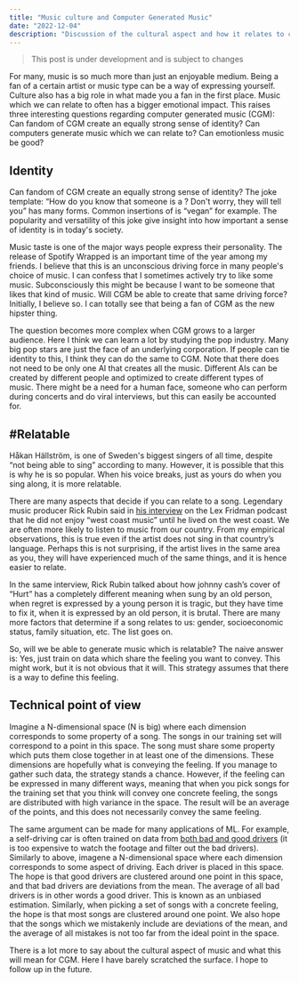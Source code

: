 ```yaml
---
title: "Music culture and Computer Generated Music"
date: "2022-12-04"
description: "Discussion of the cultural aspect and how it relates to computer generated music." 
---
```


> This post is under development and is subject to changes 

For many, music is so much more than just an enjoyable medium. Being a fan of a certain artist or music type can be a way of expressing yourself. Culture also has a big role in what made you a fan in the first place. Music which we can relate to often has a bigger emotional impact. This raises three interesting questions regarding computer generated music (CGM): Can fandom of CGM create an equally strong sense of identity? Can computers generate music which we can relate to? Can emotionless music be good?

## Identity
Can fandom of CGM create an equally strong sense of identity?
The joke template: “How do you know that someone is a <BLANK>? Don't worry, they will tell you” has many forms. Common insertions of <BLANK> is “vegan” for example. The popularity and versatility of this joke give insight into how important a sense of identity is in today's society.

Music taste is one of the major ways people express their personality. The release of Spotify Wrapped is an important time of the year among my friends. I believe that this is an unconscious driving force in many people's choice of music. I can confess that I sometimes actively try to like some music. Subconsciously this might be because I want to be someone that likes that kind of music. Will CGM be able to create that same driving force? Initially,  I believe so. I can totally see that being a fan of CGM as the new hipster thing.

The question becomes more complex when CGM grows to a larger audience. Here I think we can learn a lot by studying the pop industry. Many big pop stars are just the face of an underlying corporation. If people can tie  identity to this, I think they can do the same to CGM. Note that there does not need to be only one AI that creates all the music. Different AIs can be created by different people and optimized to create different types of music. There might be a need for a human face, someone who can perform during concerts and do viral interviews, but this can easily be accounted for.

## #Relatable
Håkan Hällström, is one of Sweden's biggest singers of all time, despite “not being able to sing” according to many. However, it is possible that this is why he is so popular. When his voice breaks, just as yours do when you sing along, it is more relatable.

There are many aspects that decide if you can relate to a song. Legendary music producer Rick Rubin said in [his interview](https://www.youtube.com/watch?v=H_szemxPcTI) on the Lex Fridman podcast that he did not enjoy “west coast music” until he lived on the west coast. We are often more likely to listen to music from our country. From my empirical observations, this is true even if the artist does not sing in that country’s language. Perhaps this is not surprising, if the artist lives in the same area as you, they will have experienced much of the same things, and it is hence easier to relate.

In the same interview, Rick Rubin talked about how johnny cash’s cover of “Hurt” has a completely different meaning when sung by an old person, when regret is expressed by a young person it is tragic, but they have time to fix it, when it is expressed by an old person, it is brutal. There are many more factors that determine if a song relates to us: gender, socioeconomic status, family situation, etc. The list goes on.

So, will we be able to generate music which is relatable? The naive answer is: Yes, just train on data which share the feeling you want to convey. This might work, but it is not obvious that it will. This strategy assumes that there is a way to define this feeling.

## Technical point of view
Imagine a N-dimensional space (N is big) where each dimension corresponds to some property of a song. The songs in our training set will correspond to a point in this space. The song must share some property which puts them close together in at least one of the dimensions. These dimensions are hopefully what is conveying the feeling. If you manage to  gather such data, the strategy stands a chance. However, if the feeling can be expressed in many different ways, meaning that when you pick songs for the training set that you think will convey one concrete feeling, the songs are distributed with high variance in the space. The result will be an average of the points, and this does not necessarily convey the same feeling.

The same argument can be made for many applications of ML. For example, a self-driving car is often trained on data from [both bad and good drivers](https://blog.comma.ai/towards-a-superhuman-driving-agent) (it is too expensive to watch the footage and filter out the bad drivers). Similarly to above, imagene a N-dimensional space where each dimension corresponds to some aspect of driving. Each driver is placed in this space. The hope is that good drivers are clustered around one point in this space, and that bad drivers are deviations from the mean. The average of all bad drivers is in other words a good driver. This is known as an unbiased estimation. Similarly, when picking a set of songs with a concrete feeling, the hope is that most songs are clustered around one point. We also hope that the songs which we mistakenly include are deviations of the mean, and the average of all mistakes is not too far from the ideal point in the space.

There is a lot more to say about the cultural aspect of music and what this will mean for CGM. Here I have barely scratched the surface. I hope to follow up in the future.
